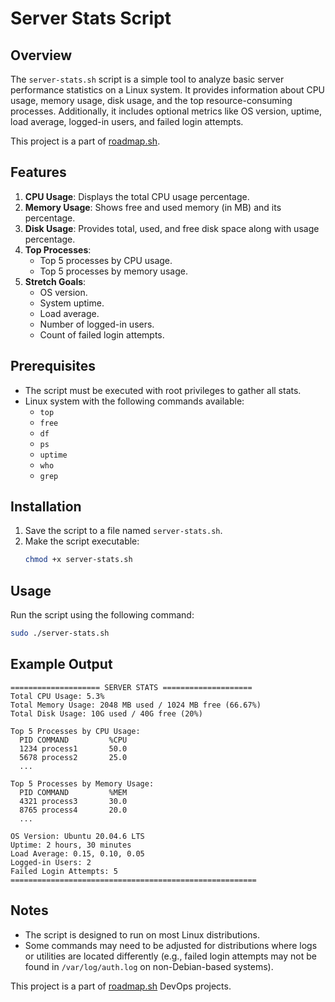 # Server Stats Script

## Overview
The `server-stats.sh` script is a simple tool to analyze basic server performance statistics on a Linux system. It provides information about CPU usage, memory usage, disk usage, and the top resource-consuming processes. Additionally, it includes optional metrics like OS version, uptime, load average, logged-in users, and failed login attempts.

This project is a part of [roadmap.sh](https://roadmap.sh/projects/server-stats).

## Features
1. **CPU Usage**: Displays the total CPU usage percentage.
2. **Memory Usage**: Shows free and used memory (in MB) and its percentage.
3. **Disk Usage**: Provides total, used, and free disk space along with usage percentage.
4. **Top Processes**:
   - Top 5 processes by CPU usage.
   - Top 5 processes by memory usage.
5. **Stretch Goals**:
   - OS version.
   - System uptime.
   - Load average.
   - Number of logged-in users.
   - Count of failed login attempts.

## Prerequisites
- The script must be executed with root privileges to gather all stats.
- Linux system with the following commands available:
  - `top`
  - `free`
  - `df`
  - `ps`
  - `uptime`
  - `who`
  - `grep`

## Installation
1. Save the script to a file named `server-stats.sh`.
2. Make the script executable:
   ```bash
   chmod +x server-stats.sh
   ```

## Usage
Run the script using the following command:
```bash
sudo ./server-stats.sh
```

## Example Output
```
==================== SERVER STATS ====================
Total CPU Usage: 5.3%
Total Memory Usage: 2048 MB used / 1024 MB free (66.67%)
Total Disk Usage: 10G used / 40G free (20%)

Top 5 Processes by CPU Usage:
  PID COMMAND         %CPU
  1234 process1       50.0
  5678 process2       25.0
  ...

Top 5 Processes by Memory Usage:
  PID COMMAND         %MEM
  4321 process3       30.0
  8765 process4       20.0
  ...

OS Version: Ubuntu 20.04.6 LTS
Uptime: 2 hours, 30 minutes
Load Average: 0.15, 0.10, 0.05
Logged-in Users: 2
Failed Login Attempts: 5
=======================================================
```

## Notes
- The script is designed to run on most Linux distributions.
- Some commands may need to be adjusted for distributions where logs or utilities are located differently (e.g., failed login attempts may not be found in `/var/log/auth.log` on non-Debian-based systems).


This project is a part of [roadmap.sh](https://roadmap.sh/projects/server-stats) DevOps projects.

